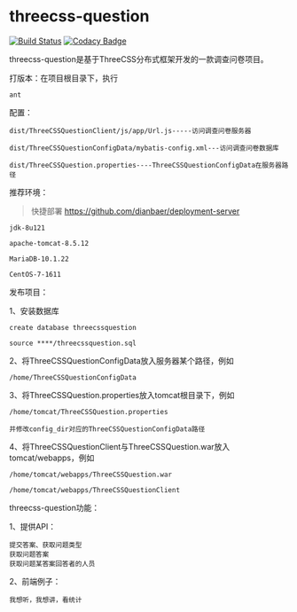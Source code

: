 # threecss-question

[![Build Status](https://travis-ci.org/dianbaer/threecss-question.svg?branch=master)](https://travis-ci.org/dianbaer/threecss-question)
[![Codacy Badge](https://api.codacy.com/project/badge/Grade/641d3337c25b413c8889c52703cebc7f)](https://www.codacy.com/app/232365732/threecss-question?utm_source=github.com&amp;utm_medium=referral&amp;utm_content=dianbaer/threecss-question&amp;utm_campaign=Badge_Grade)

threecss-question是基于ThreeCSS分布式框架开发的一款调查问卷项目。



打版本：在项目根目录下，执行

	ant


配置：

	dist/ThreeCSSQuestionClient/js/app/Url.js-----访问调查问卷服务器

	dist/ThreeCSSQuestionConfigData/mybatis-config.xml---访问调查问卷数据库

	dist/ThreeCSSQuestion.properties----ThreeCSSQuestionConfigData在服务器路径


推荐环境：

>快捷部署 https://github.com/dianbaer/deployment-server

	jdk-8u121

	apache-tomcat-8.5.12

	MariaDB-10.1.22

	CentOS-7-1611


发布项目：

1、安装数据库
	
	create database threecssquestion
	
	source ****/threecssquestion.sql

2、将ThreeCSSQuestionConfigData放入服务器某个路径，例如
	
	/home/ThreeCSSQuestionConfigData

3、将ThreeCSSQuestion.properties放入tomcat根目录下，例如
	
	/home/tomcat/ThreeCSSQuestion.properties
	
	并修改config_dir对应的ThreeCSSQuestionConfigData路径

4、将ThreeCSSQuestionClient与ThreeCSSQuestion.war放入tomcat/webapps，例如
	
	/home/tomcat/webapps/ThreeCSSQuestion.war
	
	/home/tomcat/webapps/ThreeCSSQuestionClient


threecss-question功能：

1、提供API：
	
	提交答案、获取问题类型
	获取问题答案
	获取问题某答案回答者的人员
	
2、前端例子：
	
	我想听，我想讲，看统计




